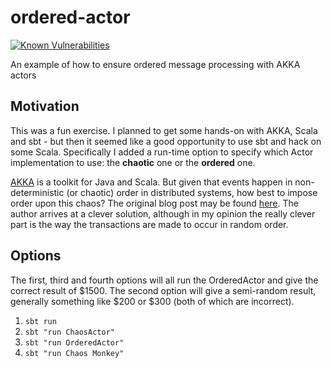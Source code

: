 # ordered-actor

[![Known Vulnerabilities](https://snyk.io/test/github/mramshaw/ordered-actor/badge.svg?style=plastic&targetFile=build.sbt)](https://snyk.io/test/github/mramshaw/ordered-actor?style=plastic&targetFile=build.sbt)

An example of how to ensure ordered message processing with AKKA actors

## Motivation
This was a fun exercise. I planned to get some hands-on with AKKA, Scala and sbt - but then it seemed like a good opportunity to use sbt and hack on some Scala. Specifically I added a run-time option to specify which Actor implementation to use: the __chaotic__ one or the __ordered__ one.

[AKKA](https://akka.io/) is a toolkit for Java and Scala. But given that events happen in non-deterministic (or chaotic) order in distributed systems, how best to impose order upon this chaos? The original blog post may be found [here](https://chariotsolutions.com/blog/post/order-chaos-maintaining-ordered-processing-messages-akka-actors/). The author arrives at a clever solution, although in my opinion the really clever part is the way the transactions are made to occur in random order.

## Options

The first, third and fourth options will all run the OrderedActor and give the correct result of $1500. The second option will give a semi-random result, generally something like $200 or $300 (both of which are incorrect).

1) `sbt run`
2) `sbt "run ChaosActor"`
3) `sbt "run OrderedActor"`
4) `sbt "run Chaos Monkey"`
